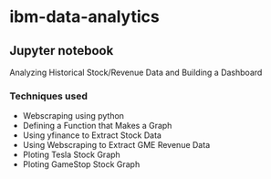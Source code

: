 # ibm-data-analytics

## Jupyter notebook
Analyzing Historical Stock/Revenue Data and Building a Dashboard

### Techniques used
* Webscraping using python
* Defining a Function that Makes a Graph
* Using yfinance to Extract Stock Data
* Using Webscraping to Extract GME Revenue Data
* Ploting Tesla Stock Graph
* Ploting GameStop Stock Graph
